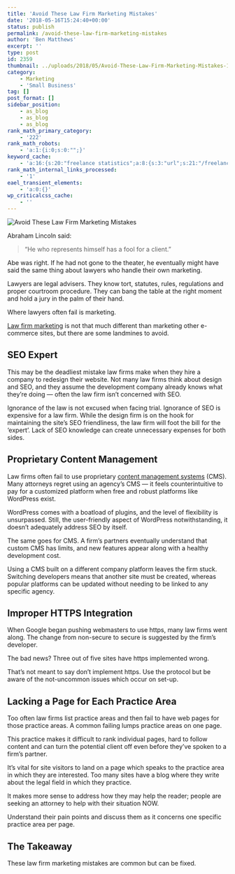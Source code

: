 ```yaml
---
title: 'Avoid These Law Firm Marketing Mistakes'
date: '2018-05-16T15:24:40+00:00'
status: publish
permalink: /avoid-these-law-firm-marketing-mistakes
author: 'Ben Matthews'
excerpt: ''
type: post
id: 2359
thumbnail: ../uploads/2018/05/Avoid-These-Law-Firm-Marketing-Mistakes-150x150.jpg
category:
    - Marketing
    - 'Small Business'
tag: []
post_format: []
sidebar_position:
    - as_blog
    - as_blog
    - as_blog
rank_math_primary_category:
    - '222'
rank_math_robots:
    - 'a:1:{i:0;s:0:"";}'
keyword_cache:
    - 'a:16:{s:20:"freelance statistics";a:8:{s:3:"url";s:21:"/freelance-statistics";s:5:"times";s:0:"";s:7:"between";s:0:"";s:6:"before";s:0:"";s:5:"after";s:0:"";s:4:"case";N;s:8:"nofollow";N;s:9:"newwindow";N;}s:19:"freelance portfolio";a:8:{s:3:"url";s:30:"/courses/freelance-portfolios/";s:5:"times";s:0:"";s:7:"between";s:0:"";s:6:"before";s:0:"";s:5:"after";s:0:"";s:4:"case";N;s:8:"nofollow";N;s:9:"newwindow";N;}s:19:"accounting software";a:8:{s:3:"url";s:33:"/best-online-accounting-software/";s:5:"times";s:0:"";s:7:"between";s:0:"";s:6:"before";s:0:"";s:5:"after";s:0:"";s:4:"case";N;s:8:"nofollow";N;s:9:"newwindow";N;}s:19:"freelance community";a:8:{s:3:"url";s:20:"/freelance-community";s:5:"times";s:0:"";s:7:"between";s:0:"";s:6:"before";s:0:"";s:5:"after";s:0:"";s:4:"case";N;s:8:"nofollow";N;s:9:"newwindow";N;}s:19:"freelance questions";a:8:{s:3:"url";s:20:"/freelance-community";s:5:"times";s:0:"";s:7:"between";s:0:"";s:6:"before";s:0:"";s:5:"after";s:0:"";s:4:"case";N;s:8:"nofollow";N;s:9:"newwindow";N;}s:18:"freelance expenses";a:8:{s:3:"url";s:19:"/freelance-expenses";s:5:"times";s:0:"";s:7:"between";s:0:"";s:6:"before";s:0:"";s:5:"after";s:0:"";s:4:"case";N;s:8:"nofollow";N;s:9:"newwindow";N;}s:18:"freelance training";a:8:{s:3:"url";s:8:"/courses";s:5:"times";s:0:"";s:7:"between";s:0:"";s:6:"before";s:0:"";s:5:"after";s:0:"";s:4:"case";N;s:8:"nofollow";N;s:9:"newwindow";N;}s:15:"freelance tools";a:8:{s:3:"url";s:21:"/best-freelance-tools";s:5:"times";s:0:"";s:7:"between";s:0:"";s:6:"before";s:0:"";s:5:"after";s:0:"";s:4:"case";N;s:8:"nofollow";N;s:9:"newwindow";N;}s:15:"freelance rates";a:8:{s:3:"url";s:16:"/freelance-rates";s:5:"times";s:0:"";s:7:"between";s:0:"";s:6:"before";s:0:"";s:5:"after";s:0:"";s:4:"case";N;s:8:"nofollow";N;s:9:"newwindow";N;}s:14:"freelance work";a:8:{s:3:"url";s:15:"/freelance-work";s:5:"times";s:0:"";s:7:"between";s:0:"";s:6:"before";s:0:"";s:5:"after";s:0:"";s:4:"case";N;s:8:"nofollow";N;s:9:"newwindow";N;}s:14:"freelance jobs";a:8:{s:3:"url";s:15:"/freelance-jobs";s:5:"times";s:0:"";s:7:"between";s:0:"";s:6:"before";s:0:"";s:5:"after";s:0:"";s:4:"case";N;s:8:"nofollow";N;s:9:"newwindow";N;}s:13:"balance sheet";a:8:{s:3:"url";s:46:"https://freetrain.co/balance-sheet-definition/";s:5:"times";s:0:"";s:7:"between";s:0:"";s:6:"before";s:0:"";s:5:"after";s:0:"";s:4:"case";N;s:8:"nofollow";N;s:9:"newwindow";N;}s:7:"courses";a:8:{s:3:"url";s:8:"/courses";s:5:"times";s:0:"";s:7:"between";s:0:"";s:6:"before";s:0:"";s:5:"after";s:0:"";s:4:"case";N;s:8:"nofollow";N;s:9:"newwindow";N;}s:5:"rates";a:8:{s:3:"url";s:16:"/freelance-rates";s:5:"times";s:0:"";s:7:"between";s:0:"";s:6:"before";s:0:"";s:5:"after";s:0:"";s:4:"case";N;s:8:"nofollow";N;s:9:"newwindow";N;}s:4:"ir35";a:8:{s:3:"url";s:5:"/ir35";s:5:"times";s:0:"";s:7:"between";s:0:"";s:6:"before";s:0:"";s:5:"after";s:0:"";s:4:"case";N;s:8:"nofollow";N;s:9:"newwindow";N;}s:13:"keywords_time";i:1565617780;}'
rank_math_internal_links_processed:
    - '1'
eael_transient_elements:
    - 'a:0:{}'
wp_criticalcss_cache:
    - ''
---
```

![Avoid These Law Firm Marketing Mistakes](../uploads/2018/05/Avoid-These-Law-Firm-Marketing-Mistakes.jpg)

<span style="font-weight: 400;">Abraham Lincoln said: </span>

> <span style="font-weight: 400;">“He who represents himself has a fool for a client.”</span>

<span style="font-weight: 400;">Abe was right. If he had not gone to the theater, he eventually might have said the same thing about lawyers who handle their own marketing.</span>

<span style="font-weight: 400;">Lawyers are legal advisers. They know tort, statutes, rules, regulations and proper courtroom procedure. They can bang the table at the right moment and hold a jury in the palm of their hand.</span>

<span style="font-weight: 400;">Where lawyers often fail is marketing.</span>

[<span style="font-weight: 400;">Law firm marketing</span>](https://one-400.com)<span style="font-weight: 400;"> is not that much different than marketing other e-commerce sites, but there are some landmines to avoid.</span>

**SEO Expert**
--------------

<span style="font-weight: 400;">This may be the deadliest mistake law firms make when they hire a company to redesign their website. Not many law firms think about design and SEO, and they assume the development company already knows what they’re doing — often the law firm isn’t concerned with SEO.</span>

<span style="font-weight: 400;">Ignorance of the law is not excused when facing trial. Ignorance of SEO is expensive for a law firm. While the design firm is on the hook for maintaining the site’s SEO friendliness, the law firm will foot the bill for the ‘expert’. Lack of SEO knowledge can create unnecessary expenses for both sides.</span>

**Proprietary Content Management**
----------------------------------

<span style="font-weight: 400;">Law firms often fail to use proprietary </span>[<span style="font-weight: 400;">content management systems</span>](https://en.wikipedia.org/wiki/Content_management_system)<span style="font-weight: 400;"> (CMS). Many attorneys regret using an agency’s CMS — it feels counterintuitive to pay for a customized platform when free and robust platforms like WordPress exist. </span>

<span style="font-weight: 400;">WordPress comes with a boatload of plugins, and the level of flexibility is unsurpassed. Still, the user-friendly aspect of WordPress notwithstanding, it doesn’t adequately address SEO by itself.</span>

<span style="font-weight: 400;">The same goes for CMS. A firm’s partners eventually understand that custom CMS has limits, and new features appear along with a healthy development cost. </span>

<span style="font-weight: 400;">Using a CMS built on a different company platform leaves the firm stuck. Switching developers means that another site must be created, whereas popular platforms can be updated without needing to be linked to any specific agency.</span>

**Improper HTTPS Integration**
------------------------------

<span style="font-weight: 400;">When Google began pushing webmasters to use https, many law firms went along. The change from non-secure to secure is suggested by the firm’s developer.</span>

<span style="font-weight: 400;"> The bad news? Three out of five sites have https implemented wrong.</span>

<span style="font-weight: 400;">That’s not meant to say don’t implement https. Use the protocol but be aware of the not-uncommon issues which occur on set-up.</span>

**Lacking a Page for Each Practice Area**
-----------------------------------------

<span style="font-weight: 400;">Too often law firms list practice areas and then fail to have web pages for those practice areas. A common failing lumps practice areas on one page. </span>

<span style="font-weight: 400;">This practice makes it difficult to rank individual pages, hard to follow content and can turn the potential client off even before they’ve spoken to a firm’s partner.</span>

<span style="font-weight: 400;">It’s vital for site visitors to land on a page which speaks to the practice area in which they are interested. Too many sites have a blog where they write about the legal field in which they practice. </span>

<span style="font-weight: 400;">It makes more sense to address how they may help the reader; people are seeking an attorney to help with their situation NOW. </span>

<span style="font-weight: 400;">Understand their pain points and discuss them as it concerns one specific practice area per page.</span>

**The Takeaway**
----------------

<span style="font-weight: 400;">These law firm marketing mistakes are common but can be fixed.</span>